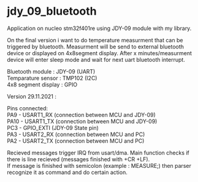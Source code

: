 # jdy_09_bluetooth
Application on nucleo stm32f401re using JDY-09 module with my library.

On the final version i want to do temperature measurment that can be triggered by bluetooth. Measurment will be send to external bluetooth device
or displayed on 4x8segment display. After x minutes/measurment device will enter sleep mode and wait for next uart bluetooth interrupt.

Bluetooth module : JDY-09 (UART)  
Temparature sensor : TMP102 (I2C)  
4x8 segment display : GPIO  

Version 29.11.2021 :

Pins connected:  
PA9 - USART1_RX (connection between MCU and JDY-09)  
PA10 - USART1_TX (connection between MCU and JDY-09)  
PC3 - GPIO_EXTI (JDY-09 State pin)  
PA3 - USART2_RX (connection between MCU and PC)  
PA2 - USART2_TX (connection between MCU and PC)  

Recieved messages trigger IRQ from usart/dma. Main function checks if there is line recieved (messages finished with +CR +LF).  
If message is finished with semicolon (example : MEASURE;) then parser recognize it as command and do certain action.
